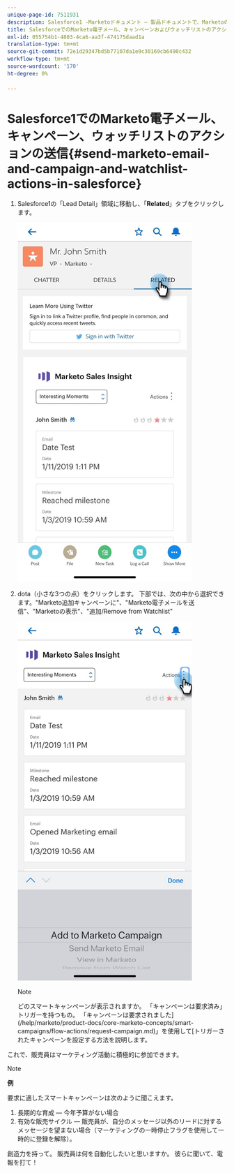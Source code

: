 ```yaml
---
unique-page-id: 7511931
description: Salesforce1 -Marketoドキュメント — 製品ドキュメントで、Marketoの電子メール、キャンペーン、およびウォッチリストのアクションを送信する
title: SalesforceでのMarketo電子メール、キャンペーンおよびウォッチリストのアクションの送信1
exl-id: 055754b1-4803-4ca6-aa3f-474175daad1a
translation-type: tm+mt
source-git-commit: 72e1d29347bd5b77107da1e9c30169cb6490c432
workflow-type: tm+mt
source-wordcount: '170'
ht-degree: 0%

---
```


# Salesforce1でのMarketo電子メール、キャンペーン、ウォッチリストのアクションの送信{#send-marketo-email-and-campaign-and-watchlist-actions-in-salesforce}

1. Salesforce1の「Lead Detail」領域に移動し、「**Related**」タブをクリックします。

   ![](assets/one-1.png)

1. dota（小さな3つの点）をクリックします。 下部では、次の中から選択できます。&quot;Marketo追加キャンペーンに&quot;、&quot;Marketo電子メールを送信&quot;、&quot;Marketoの表示&quot;、&quot;追加/Remove from Watchlist&quot;

   ![](assets/two-1.png)

   >[!NOTE]
   >
   >どのスマートキャンペーンが表示されますか。 「キャンペーンは要求済み」トリガーを持つもの。 「キャンペーンは要求されました](/help/marketo/product-docs/core-marketo-concepts/smart-campaigns/flow-actions/request-campaign.md)」を使用して[トリガーされたキャンペーンを設定する方法を説明します。

これで、販売員はマーケティング活動に積極的に参加できます。

>[!NOTE]
>
>**例**
>
>要求に適したスマートキャンペーンは次のように聞こえます。
>
>1. 長期的な育成 — 今年予算がない場合
>1. 有効な販売サイクル — 販売員が、自分のメッセージ以外のリードに対するメッセージを望まない場合（マーケティングの一時停止フラグを使用して一時的に登録を解除）。

>
>
創造力を持って。 販売員は何を自動化したいと思いますか。 彼らに聞いて、電報を打て！
